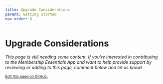 ```yaml
---
title: Upgrade Considerations
parent: Getting Started
nav_order: 8
---
```


# Upgrade Considerations

*This page is still needing some content. If you're interested in contributing to the Membership Essentials App and want to help provide support by reviewing or adding to this page, comment below and let us know!*

<footer>
   <a href="https://github.com/SFDO-Community-Sprints/MembershipSchemaAndBenefits-Documentation/edit/main/docs/Getting-Started/upgrade-considerations.md" style="font-size: smaller;">Edit this page on GitHub.</a>
</footer>
